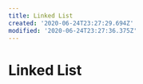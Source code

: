 ```yaml
---
title: Linked List
created: '2020-06-24T23:27:29.694Z'
modified: '2020-06-24T23:27:36.375Z'
---
```


# Linked List

